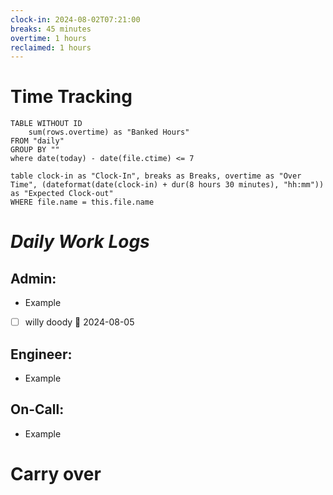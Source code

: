 ```yaml
---
clock-in: 2024-08-02T07:21:00
breaks: 45 minutes
overtime: 1 hours
reclaimed: 1 hours
---
```


# Time Tracking

```dataview
TABLE WITHOUT ID
	sum(rows.overtime) as "Banked Hours"
FROM "daily"
GROUP BY ""
where date(today) - date(file.ctime) <= 7
```

```dataview
table clock-in as "Clock-In", breaks as Breaks, overtime as "Over Time", (dateformat(date(clock-in) + dur(8 hours 30 minutes), "hh:mm")) as "Expected Clock-out"
WHERE file.name = this.file.name
```




# **_Daily Work Logs_**


## Admin:

- Example
- [ ] willy doody 📅 2024-08-05



## Engineer:

- Example


## On-Call:

- Example


# Carry over
